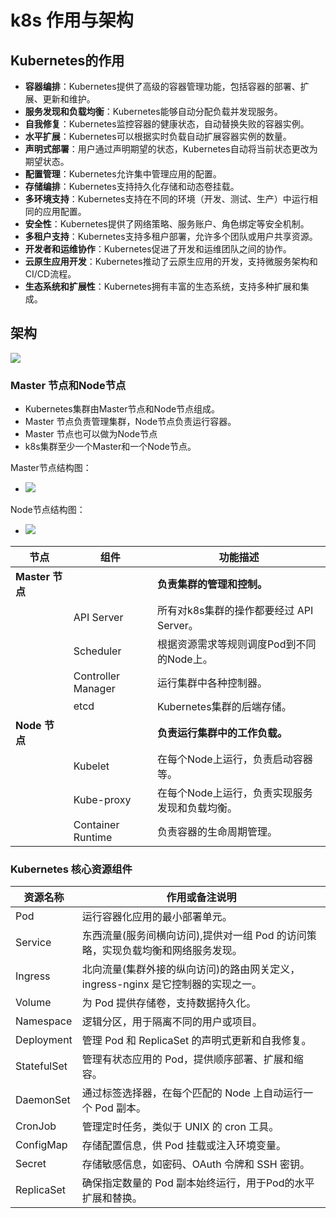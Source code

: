 # k8s 作用与架构

## Kubernetes的作用
- **容器编排**：Kubernetes提供了高级的容器管理功能，包括容器的部署、扩展、更新和维护。
- **服务发现和负载均衡**：Kubernetes能够自动分配负载并发现服务。
- **自我修复**：Kubernetes监控容器的健康状态，自动替换失败的容器实例。
- **水平扩展**：Kubernetes可以根据实时负载自动扩展容器实例的数量。
- **声明式部署**：用户通过声明期望的状态，Kubernetes自动将当前状态更改为期望状态。
- **配置管理**：Kubernetes允许集中管理应用的配置。
- **存储编排**：Kubernetes支持持久化存储和动态卷挂载。
- **多环境支持**：Kubernetes支持在不同的环境（开发、测试、生产）中运行相同的应用配置。
- **安全性**：Kubernetes提供了网络策略、服务账户、角色绑定等安全机制。
- **多租户支持**：Kubernetes支持多租户部署，允许多个团队或用户共享资源。
- **开发者和运维协作**：Kubernetes促进了开发和运维团队之间的协作。
- **云原生应用开发**：Kubernetes推动了云原生应用的开发，支持微服务架构和CI/CD流程。
- **生态系统和扩展性**：Kubernetes拥有丰富的生态系统，支持多种扩展和集成。


## 架构
![](https://img.ilovestudy.club/blog/architecture.jpg)

### Master 节点和Node节点    
- Kubernetes集群由Master节点和Node节点组成。
- Master 节点负责管理集群，Node节点负责运行容器。
- Master 节点也可以做为Node节点
- k8s集群至少一个Master和一个Node节点。

Master节点结构图：
- ![](http://img.ilovestudy.club/blog/kubernetes-.png)

Node节点结构图：
- ![](http://img.ilovestudy.club/blog/kubernetes-node.png)

| 节点            | 组件                 | 功能描述                        |
|---------------|--------------------|-----------------------------|
| **Master 节点** |                    | **负责集群的管理和控制。**             |
|               | API Server         | 所有对k8s集群的操作都要经过 API Server。 |          |
|               | Scheduler          | 根据资源需求等规则调度Pod到不同的Node上。    |
|               | Controller Manager | 运行集群中各种控制器。                 |
|               | etcd               | Kubernetes集群的后端存储。          |
| **Node 节点**   |                    | **负责运行集群中的工作负载。**           |
|               | Kubelet            | 在每个Node上运行，负责启动容器等。         |
|               | Kube-proxy         | 在每个Node上运行，负责实现服务发现和负载均衡。   |
|               | Container Runtime  | 负责容器的生命周期管理。                |


### Kubernetes 核心资源组件

| 资源名称       | 作用或备注说明                                          |
|----------------|--------------------------------------------------|
| Pod            | 运行容器化应用的最小部署单元。                                  |
| Service        | 东西流量(服务间横向访问),提供对一组 Pod 的访问策略，实现负载均衡和网络服务发现。     |
| Ingress        | 北向流量(集群外接的纵向访问)的路由网关定义，ingress-nginx 是它控制器的实现之一。 |
| Volume         | 为 Pod 提供存储卷，支持数据持久化。                             |
| Namespace      | 逻辑分区，用于隔离不同的用户或项目。                               |
| Deployment     | 管理 Pod 和 ReplicaSet 的声明式更新和自我修复。                 |
| StatefulSet    | 管理有状态应用的 Pod，提供顺序部署、扩展和缩容。                       |
| DaemonSet      | 通过标签选择器，在每个匹配的 Node 上自动运行一个 Pod 副本。              |
| CronJob        | 管理定时任务，类似于 UNIX 的 cron 工具。                       |
| ConfigMap      | 存储配置信息，供 Pod 挂载或注入环境变量。                          |
| Secret         | 存储敏感信息，如密码、OAuth 令牌和 SSH 密钥。                     |
| ReplicaSet     | 确保指定数量的 Pod 副本始终运行，用于Pod的水平扩展和替换。                              |
